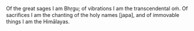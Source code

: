 Of the great sages I am Bhṛgu; of vibrations I am the transcendental oṁ. Of sacriﬁces I am the chanting of the holy names [japa], and of immovable things I am the Himālayas.
